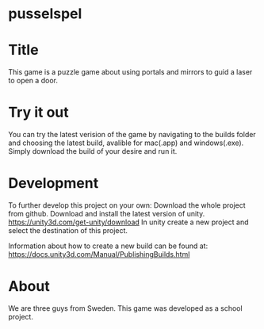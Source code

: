 # pusselspel

# Title

This game is a puzzle game about using portals and mirrors to guid a laser to open a door.

# Try it out

You can try the latest verision of the game by navigating to the  builds folder and choosing the latest build, avalible for mac(.app) and windows(.exe). Simply download the build of your desire and run it.

# Development

To further develop this project on your own:
Download the whole project from github.
Download and install the latest version of unity.
https://unity3d.com/get-unity/download
In unity create a new project and select the destination of this project.

Information about how to create a new build can be found at:
https://docs.unity3d.com/Manual/PublishingBuilds.html



# About
We are three guys from Sweden. This game was developed as a school project.


